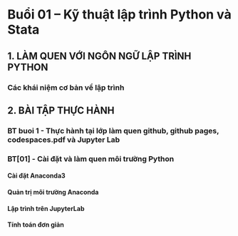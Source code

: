 # Buổi 01 – Kỹ thuật lập trình Python và Stata
## 1. LÀM QUEN VỚI NGÔN NGỮ LẬP TRÌNH PYTHON
### Các khái niệm cơ bản về lập trình 
## 2. BÀI TẬP THỰC HÀNH
### BT buoi 1 - Thực hành tại lớp làm quen github, github pages, codespaces.pdf và Jupyter Lab
### BT[01] - Cài đặt và làm quen môi trường Python
#### Cài đặt Anaconda3
#### Quản trị môi trường Anaconda 
#### Lập trình trên JupyterLab
#### Tính toán đơn giản
